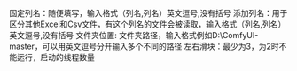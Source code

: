 固定列名：随便填写，输入格式（列名,列名）英文逗号,没有括号
添加列名：用于区分其他Excel和Csv文件，有这个列名的文件会被读取，输入格式（列名,列名）英文逗号,没有括号
文件夹位置: 文件夹路径，输入格式例如D:\ComfyUI-master，可以用英文逗号分开输入多个不同的路径
左右滑块：最少为3，为2时不能运行，启动的线程数量
